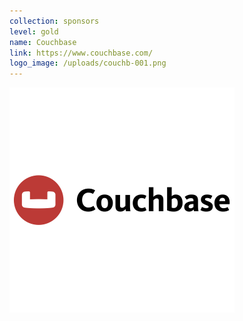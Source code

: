 ```yaml
---
collection: sponsors
level: gold
name: Couchbase
link: https://www.couchbase.com/
logo_image: /uploads/couchb-001.png
---
```



![](/uploads/versions/couchb-001---x----360-360x---.png)